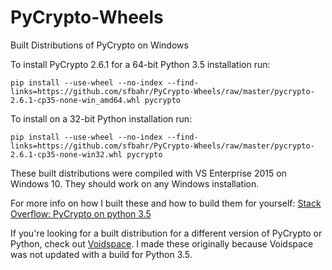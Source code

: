 # PyCrypto-Wheels
Built Distributions of PyCrypto on Windows

To install PyCrypto 2.6.1 for a 64-bit Python 3.5 installation run:
```
pip install --use-wheel --no-index --find-links=https://github.com/sfbahr/PyCrypto-Wheels/raw/master/pycrypto-2.6.1-cp35-none-win_amd64.whl pycrypto
```

To install on a 32-bit Python installation run:
```
pip install --use-wheel --no-index --find-links=https://github.com/sfbahr/PyCrypto-Wheels/raw/master/pycrypto-2.6.1-cp35-none-win32.whl pycrypto
```

These built distributions were compiled with VS Enterprise 2015 on Windows 10. They should work on any Windows installation.

For more info on how I built these and how to build them for yourself: [Stack Overflow: PyCrypto on python 3.5](http://stackoverflow.com/questions/32800336/pycrypto-on-python-3-5)


If you're looking for a built distribution for a different version of PyCrypto or Python, check out [Voidspace](http://www.voidspace.org.uk/python/modules.shtml#pycrypto). I made these originally because Voidspace was not updated with a build for Python 3.5.
